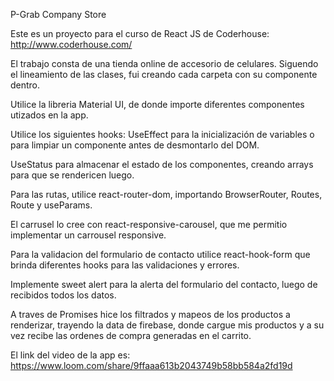 P-Grab Company Store

Este es un proyecto para el curso de React JS de Coderhouse: http://www.coderhouse.com/

El trabajo consta de una tienda online de accesorio de celulares. Siguendo el lineamiento de las clases, fui creando cada carpeta con su componente dentro.

Utilice la libreria Material UI, de donde importe diferentes componentes utizados en la app.

Utilice los siguientes hooks:
UseEffect para la inicialización de variables o para limpiar un componente antes de desmontarlo del DOM.

UseStatus para almacenar el estado de los componentes, creando arrays para que se rendericen luego.

Para las rutas, utilice react-router-dom, importando BrowserRouter, Routes, Route y useParams.

El carrusel lo cree con react-responsive-carousel, que me permitio implementar un carrousel responsive.

Para la validacion del formulario de contacto utilice react-hook-form que brinda diferentes hooks para las validaciones y errores.

Implemente sweet alert para la alerta del formulario del contacto, luego de recibidos todos los datos.

A traves de Promises hice los filtrados y mapeos de los productos a renderizar, trayendo la data de firebase, donde cargue mis productos y a su vez recibe las ordenes de compra generadas en el carrito.

El link del video de la app es: https://www.loom.com/share/9ffaaa613b2043749b58bb584a2fd19d
